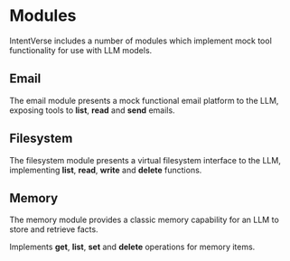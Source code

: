 # Modules

IntentVerse includes a number of modules which implement mock tool functionality for use with LLM models.

## Email

The email module presents a mock functional email platform to the LLM, exposing tools to **list**, **read** and **send** emails.

## Filesystem

The filesystem module presents a virtual filesystem interface to the LLM, implementing **list**, **read**, **write** and **delete** functions.

## Memory

The memory module provides a classic memory capability for an LLM to store and retrieve facts. 

Implements **get**, **list**, **set** and **delete** operations for memory items.